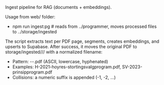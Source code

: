 Ingest pipeline for RAG (documents + embeddings).

Usage from web/ folder:

- npm run ingest:pg         # reads from ../programmer, moves processed files to ../storage/ingested

The script extracts text per PDF page, segments, creates embeddings, and upserts to Supabase.
After success, it moves the original PDF to storage/ingested/<YYYY-MM-DD>/<party>/ with a normalized filename:

- Pattern: <PARTY>-<YEAR>-<slug>.pdf (ASCII, lowercase, hyphenated)
- Examples: H-2021-hoyres-stortingsvalgprogram.pdf, SV-2023-prinsipprogram.pdf
- Collisions: a numeric suffix is appended (-1, -2, …)
